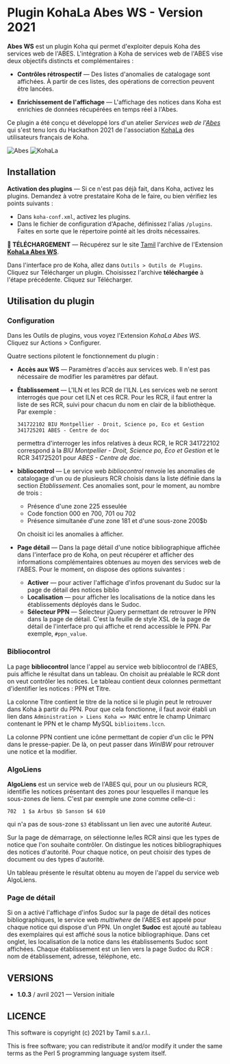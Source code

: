 # Plugin KohaLa Abes WS - Version 2021

**Abes WS** est un plugin Koha qui permet d'exploiter depuis Koha des services
web de l'ABES. L'intégration à Koha de services web de l'ABES vise deux
objectifs distincts et complémentaires :

- **Contrôles rétrospectif** — Des listes d'anomalies de catalogage sont
  affichées. À partir de ces listes, des opérations de correction peuvent être
  lancées.

- **Enrichissement de l'affichage** — L'affichage des notices dans Koha est
  enrichies de données récupérées en temps réel à l'Abes.

Ce plugin a été conçu et développé lors d'un atelier _Services web de
l'[Abes](https://abes.fr)_ qui s'est tenu lors du Hackathon 2021 de
l'association [KohaLa](http://koha-fr.org) des utilisateurs français de Koha.

![Abes](https://raw.githubusercontent.com/fredericd/Koha-Plugin-KohaLa-AbesWS/master/Koha/Plugin/KohaLa/AbesWS/img/logo-abes.svg)
![KohaLa](https://raw.githubusercontent.com/fredericd/Koha-Plugin-KohaLa-AbesWS/master/Koha/Plugin/KohaLa/AbesWS/img/logo-kohala.png)

## Installation

**Activation des plugins** — Si ce n'est pas déjà fait, dans Koha, activez les
plugins. Demandez à votre prestataire Koha de le faire, ou bien vérifiez les
points suivants :

- Dans `koha-conf.xml`, activez les plugins.
- Dans le fichier de configuration d'Apache, définissez l'alias `/plugins`.
  Faites en sorte que le répertoire pointé ait les droits nécessaires.

**📁 TÉLÉCHARGEMENT** — Récupérez sur le site [Tamil](https://www.tamil.fr)
l'archive de l'Extension **[KohaLa Abes
WS](https://www.tamil.fr/download/koha-plugin-kohala-abesws-1.0.2.kpz)**.

Dans l'interface pro de Koha, allez dans `Outils > Outils de Plugins`. Cliquez
sur Télécharger un plugin. Choisissez l'archive **téléchargée** à l'étape
précédente. Cliquez sur Télécharger.

## Utilisation du plugin

### Configuration

Dans les Outils de plugins, vous voyez l'Extension *KohaLa Abes WS*. Cliquez sur
Actions > Configurer.

Quatre sections pilotent le fonctionnement du plugin :

- **Accès aux WS** — Paramètres d'accès aux services web. Il n'est pas
  nécessaire de modifier les paramètres par défaut.

- **Établissement** — L'ILN et les RCR de l'ILN. Les services web ne seront
  interrogés que pour cet ILN et ces RCR. Pour les RCR, il faut entrer la liste
  de ses RCR, suivi pour chacun du nom en clair de la bibliothèque. Par exemple :

  ```text
  341722102 BIU Montpellier - Droit, Science po, Eco et Gestion
  341725201 ABES - Centre de doc
  ```

  permettra d'interroger les infos relatives à deux RCR, le RCR 341722102
  correspond à la _BIU Montpellier - Droit, Science po, Eco et Gestion_ et le RCR 341725201 pour _ABES - Centre de doc_.

- **bibliocontrol** — Le service web _bibliocontrol_ renvoie les anomalies de
  catalogage d'un ou de plusieurs RCR choisis dans la liste définie dans la
  section _Etablissement_. Ces anomalies sont, pour le moment, au nombre de trois :

  - Présence d'une zone 225 esseulée
  - Code fonction 000 en 700, 701 ou 702
  - Présence simultanée d'une zone 181 et d'une sous-zone 200$b

  On choisit ici les anomalies à afficher.

- **Page détail** — Dans la page détail d'une notice bibliographique affichée
  dans l'interface pro de Koha, on peut récupérer et afficher des informations
  complémentaires obtenues au moyen des services web de l'ABES. Pour le moment, on dispose des options suivantes :

  - **Activer** — pour activer l'affichage d'infos provenant du Sudoc sur la
    page de détail des notices biblio
  - **Localisation** — pour afficher les localisations de la notice dans les
    établissements déployés dans le Sudoc.
  - **Sélecteur PPN** — Sélecteur jQuery permettant de retrouver le PPN dans la
    page de détail. C'est la feuille de style XSL de la page de détail de
    l'interface pro qui affiche et rend accessible le PPN. Par exemple,
    `#ppn_value`.

### Bibliocontrol

La page **bibliocontrol** lance l'appel au service web bibliocontrol de l'ABES,
puis affiche le résultat dans un tableau. On choisit au préalable le RCR dont on
veut contrôler les notices. Le tableau contient deux colonnes permettant
d'identifier les notices : PPN et Titre.

La colonne Titre contient le titre de la notice si le plugin peut le retrouver
dans Koha à partir du PPN. Pour que cela fonctionne, il faut avoir établi un
lien dans `Administration > Liens Koha => MARC` entre le champ Unimarc contenant
le PPN et le champ MySQL `biblioitems.lccn`.

La colonne PPN contient une icône permettant de copier d'un clic le PPN dans le
presse-papier. De là, on peut passer dans _WinIBW_ pour retrouver une notice et
la modifier.

### AlgoLiens

**AlgoLiens** est un service web de l'ABES qui, pour un ou plusieurs RCR,
identifie les notices présentant des zones pour lesquelles il manque les
sous-zones de liens. C'est par exemple une zone comme celle-ci :

```text
702  1 $a Arbus $b Sanson $4 610
```

qui n'a pas de sous-zone `$3` établissant un lien avec une autorité Auteur.

Sur la page de démarrage, on sélectionne le/les RCR ainsi que les types de
notice que l'on souhaite contrôler. On distingue les notices bibliographiques
des notices d'autorité. Pour chaque notice, on peut choisir des types de
document ou des types d'autorité.

Un tableau présente le résultat obtenu au moyen de l'appel du service web
AlgoLiens.

### Page de détail

Si on a activé l'affichage d'infos Sudoc sur la page de détail des notices
bibliographiques, le service web _multiwhere_ de l'ABES est appelé pour chaque
notice qui dispose d'un PPN. Un onglet **Sudoc** est ajouté au tableau des
exemplaires qui est affiché sous la notice bibliographique. Dans cet onglet, les
localisation de la notice dans les établissements Sudoc sont affichées. Chaque
établissement est un lien vers la page Sudoc du RCR : nom de établissement,
adresse, téléphone, etc.

## VERSIONS

* **1.0.3** / avril 2021 — Version initiale

## LICENCE

This software is copyright (c) 2021 by Tamil s.a.r.l..

This is free software; you can redistribute it and/or modify it under the same
terms as the Perl 5 programming language system itself.

